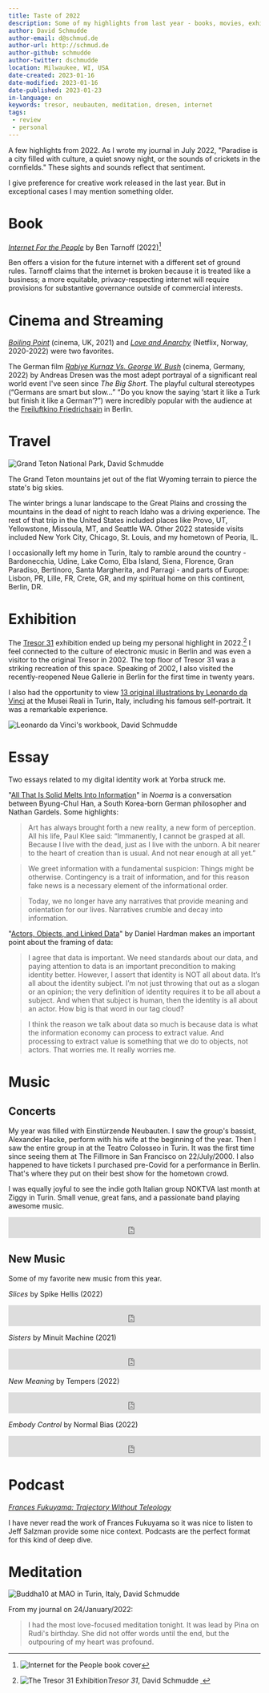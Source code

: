 ```yaml
---
title: Taste of 2022
description: Some of my highlights from last year - books, movies, exhibitions, travel, and more."
author: David Schmudde
author-email: d@schmud.de
author-url: http://schmud.de
author-github: schmudde
author-twitter: dschmudde
location: Milwaukee, WI, USA
date-created: 2023-01-16
date-modified: 2023-01-16
date-published: 2023-01-23
in-language: en
keywords: tresor, neubauten, meditation, dresen, internet
tags:
 - review
 - personal
---
```


A few highlights from 2022. As I wrote my journal in July 2022, "Paradise is a city filled with culture, a quiet snowy night, or the sounds of crickets in the cornfields." These sights and sounds reflect that sentiment.

I give preference for creative work released in the last year. But in exceptional cases I may mention something older.

# Book

*[Internet For the People](https://www.versobooks.com/books/3927-internet-for-the-people)* by Ben Tarnoff (2022)[^internet-for-the-people]

[^internet-for-the-people]: ![*Internet for the People* book cover](/img/2022-12-05-different-internet/internet-for-the-people-cover.jpg)

Ben offers a vision for the future internet with a different set of ground rules. Tarnoff claims that the internet is broken because it is treated like a business; a more equitable, privacy-respecting internet will require provisions for substantive governance outside of commercial interests.

# Cinema and Streaming

*[Boiling Point](https://en.wikipedia.org/wiki/Boiling_Point_(2021_film))* (cinema, UK, 2021) and *[Love and Anarchy](https://en.wikipedia.org/wiki/Love_%26_Anarchy_(TV_series))* (Netflix, Norway, 2020-2022) were two favorites.

The German film *[Rabiye Kurnaz Vs. George W. Bush](<https://deadline.com/2022/02/review-rabiye-kurnaz-vs-george-w-bush-berlin-film-festival-1234932367/>)* (cinema, Germany, 2022) by Andreas Dresen was the most adept portrayal of a significant real world event I've seen since *The Big Short*. The playful cultural stereotypes (“Germans are smart but slow…” “Do you know the saying ‘start it like a Turk but finish it like a German’?”) were incredibly popular with the audience at the [Freiluftkino Friedrichsain](https://www.freiluftkino-friedrichshain.de/) in Berlin.

# Travel

![*Grand Teton National Park*, David Schmudde <span property="license"><a class="link no-tufte-underline" href="https://creativecommons.org/licenses/by/4.0/deed.en" rel="license"><i class="fab fa-creative-commons"></i>&nbsp;<i class="fab fa-creative-commons-by"></i></a></span>](/img/taste-of-2022/grand-teton-1.jpg)

The Grand Teton mountains jet out of the flat Wyoming terrain to pierce the state's big skies.

The winter brings a lunar landscape to the Great Plains and crossing the mountains in the dead of night to reach Idaho was a driving experience. The rest of that trip in the United States included places like Provo, UT, Yellowstone, Missoula, MT, and Seattle WA. Other 2022 stateside visits included New York City, Chicago, St. Louis, and my hometown of Peoria, IL.

I occasionally left my home in Turin, Italy to ramble around the country - Bardonecchia, Udine, Lake Como, Elba Island, Siena, Florence, Gran Paradiso, Bertinoro, Santa Margherita, and Parragi - and parts of Europe: Lisbon, PR, Lille, FR, Crete, GR, and my spiritual home on this continent, Berlin, DR.

# Exhibition

The [Tresor 31](https://31.tresorberlin.com/) exhibition ended up being my personal highlight in 2022.[^tresor] I feel connected to the culture of electronic music in Berlin and was even a visitor to the original Tresor in 2002. The top floor of Tresor 31 was a striking recreation of this space. Speaking of 2002, I also visited the recently-reopened Neue Gallerie in Berlin for the first time in twenty years.

[^tresor]: ![The Tresor 31 Exhibition](/img/taste-of-2022/tresor.jpg)*Tresor 31*, David Schmudde <span property="license"><a class="link no-tufte-underline" href="https://creativecommons.org/licenses/by/4.0/deed.en" rel="license"><i class="fab fa-creative-commons"></i>&nbsp;<i class="fab fa-creative-commons-by"></i></a></span>

I also had the opportunity to view [13 original illustrations by Leonardo da Vinci](https://museireali.beniculturali.it/15-25-aprile-2022-a-tu-per-tu-con-leonardo/) at the Musei Reali in Turin, Italy, including his famous self-portrait. It was a remarkable experience.

![*Leonardo da Vinci's workbook*, David Schmudde <span property="license"><a class="link no-tufte-underline" href="https://creativecommons.org/licenses/by/4.0/deed.en" rel="license"><i class="fab fa-creative-commons"></i>&nbsp;<i class="fab fa-creative-commons-by"></i></a></span>](/img/taste-of-2022/davinci.jpg)

# Essay

Two essays related to my digital identity work at Yorba struck me.

"[All That Is Solid Melts Into Information](https://www.noemamag.com/all-that-is-solid-melts-into-information/)" in *Noema* is a conversation between Byung-Chul Han, a South Korea-born German philosopher and Nathan Gardels. Some highlights:

> Art has always brought forth a new reality, a new form of perception. All his life, Paul Klee said: “Immanently, I cannot be grasped at all. Because I live with the dead, just as I live with the unborn. A bit nearer to the heart of creation than is usual. And not near enough at all yet.”

>  We greet information with a fundamental suspicion: Things might be otherwise. Contingency is a trait of information, and for this reason fake news is a necessary element of the informational order.

> Today, we no longer have any narratives that provide meaning and orientation for our lives. Narratives crumble and decay into information.

"[Actors, Objects, and Linked Data](https://daniel-hardman.medium.com/actors-objects-and-linked-data-7f60701af9bd)" by Daniel Hardman makes an important point about the framing of data:

> I agree that data is important. We need standards about our data, and paying attention to data is an important precondition to making identity better. However, I assert that identity is NOT all about data. It’s all about the identity subject. I’m not just throwing that out as a slogan or an opinion; the very definition of identity requires it to be all about a subject. And when that subject is human, then the identity is all about an actor. How big is that word in our tag cloud?

> I think the reason we talk about data so much is because data is what the information economy can process to extract value. And processing to extract value is something that we do to objects, not actors. That worries me. It really worries me.

# Music

## Concerts

My year was filled with Einstürzende Neubauten. I saw the group's bassist, Alexander Hacke, perform with his wife at the beginning of the year. Then I saw the entire group in at the Teatro Colosseo in Turin. It was the first time since seeing them at The Fillmore in San Francisco on 22/July/2000. I also happened to have tickets I purchased pre-Covid for a performance in Berlin. That's where they put on their best show for the hometown crowd.

I was equally joyful to see the indie goth Italian group NOKTVA last month at Ziggy in Turin. Small venue, great fans, and a passionate band playing awesome music.

<iframe style="border: 0; width: 100%; height: 42px;" src="https://bandcamp.com/EmbeddedPlayer/album=1326966091/size=small/bgcol=ffffff/linkcol=0687f5/track=1036291141/transparent=true/" seamless><a href="https://noktva.bandcamp.com/album/like-seven-forgotten-tales">Like Seven Forgotten Tales by NOKTVA</a></iframe>

## New Music

Some of my favorite new music from this year.

*Slices* by Spike Hellis (2022)

<iframe style="border: 0; width: 100%; height: 42px;" src="https://bandcamp.com/EmbeddedPlayer/album=963274922/size=small/bgcol=ffffff/linkcol=0687f5/track=3116190627/transparent=true/" seamless><a href="https://spikehellis.bandcamp.com/album/spike-hellis">Spike Hellis by Spike Hellis</a></iframe>

*Sisters* by Minuit Machine (2021)

<iframe style="border: 0; width: 100%; height: 42px;" src="https://bandcamp.com/EmbeddedPlayer/album=3747723520/size=small/bgcol=ffffff/linkcol=0687f5/track=3255539827/transparent=true/" seamless><a href="https://minuitmachine.bandcamp.com/album/basic-needs">Basic Needs by Minuit Machine</a></iframe>

*New Meaning* by Tempers (2022)

<iframe style="border: 0; width: 100%; height: 42px;" src="https://bandcamp.com/EmbeddedPlayer/album=2348589441/size=small/bgcol=ffffff/linkcol=0687f5/transparent=true/" seamless><a href="https://tempers.bandcamp.com/album/new-meaning">New Meaning by TEMPERS</a></iframe>

*Embody Control* by Normal Bias (2022)

<iframe style="border: 0; width: 100%; height: 42px;" src="https://bandcamp.com/EmbeddedPlayer/album=2696004660/size=small/bgcol=ffffff/linkcol=0687f5/transparent=true/" seamless><a href="https://synthicide.bandcamp.com/album/normal-bias">Normal Bias by Normal Bias</a></iframe>

# Podcast

*[Frances Fukuyama: Trajectory Without Teleology](https://www.dailyevolver.com/2022/05/frances-fukuyama-trajectory-without-teleology/)*

I have never read the work of Frances Fukuyama so it was nice to listen to Jeff Salzman provide some nice context. Podcasts are the perfect format for this kind of deep dive.

# Meditation

![[Buddha10 at MAO in Turin, Italy](https://www.maotorino.it/en/eventi-e-mostre/exhibition-buddha10), David Schmudde <span property="license"><a class="link no-tufte-underline" href="https://creativecommons.org/licenses/by/4.0/deed.en" rel="license"><i class="fab fa-creative-commons"></i>&nbsp;<i class="fab fa-creative-commons-by"></i></a></span>](/img/taste-of-2022/buddhism.jpg)

From my journal on 24/January/2022:

> I had the most love-focused meditation tonight. It was lead by Pina on Rudi's birthday. She did not offer words until the end, but the outpouring of my heart was profound.
